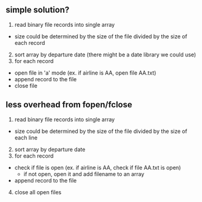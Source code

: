 ## simple solution?
1. read binary file records into single array
  - size could be determined by the size of the file divided by the size of each record
2. sort array by departure date (there might be a date library we could use)
3. for each record
  - open file in 'a' mode (ex. if airline is AA, open file AA.txt)
  - append record to the file
  - close file

## less overhead from fopen/fclose
1. read binary file records into single array
  - size could be determined by the size of the file divided by the size of each line
2. sort array by departure date
3. for each record
  - check if file is open (ex. if airline is AA, check if file AA.txt is open)
    - if not open, open it and add filename to an array
  - append record to the file
4. close all open files
